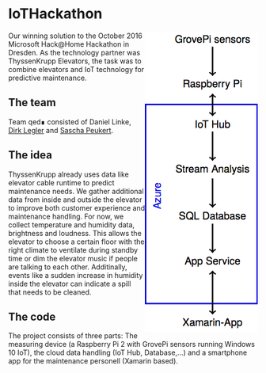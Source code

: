 # IoTHackathon
 <img align="right" src="structure.png" />
Our winning solution to the October 2016 Microsoft Hack@Home Hackathon in Dresden. As the technology partner was ThyssenKrupp Elevators, the task was to combine elevators and IoT technology for predictive maintenance.

## The team
Team qed∎ consisted of Daniel Linke, [Dirk Legler](https://github.com/dirkonet) and [Sascha Peukert](https://github.com/SaschaPeukert).

## The idea
ThyssenKrupp already uses data like elevator cable runtime to predict maintenance needs. We gather additional data from inside and outside the elevator to improve both customer experience and maintenance handling. For now, we collect temperature and humidity data, brightness and loudness. This allows the elevator to choose a certain floor with the right climate to ventilate during standby time or dim the elevator music if people are talking to each other. Additinally, events like a sudden increase in humidity inside the elevator can indicate a spill that needs to be cleaned.

## The code
The project consists of three parts: The measuring device (a Raspberry Pi 2 with GrovePi sensors running Windows 10 IoT), the cloud data handling (IoT Hub, Database,…) and a smartphone app for the maintenance personell (Xamarin based).
